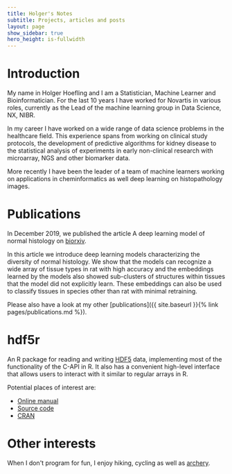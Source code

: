 ```yaml
---
title: Holger's Notes
subtitle: Projects, articles and posts
layout: page
show_sidebar: true
hero_height: is-fullwidth
---
```


# Introduction

My name in Holger Hoefling and I am a Statistician, Machine Learner 
and Bioinformatician. For the last 10 years I have worked for Novartis
in various roles, currently as the Lead of the machine learning
group in Data Science, NX, NIBR. 

In my career I have worked on a wide range of data science
problems in the healthcare field. This experience spans
from working on clinical study protocols, the development
of predictive algorithms for kidney disease to the
statistical analysis of experiments in early non-clinical
research with microarray, NGS and other biomarker data.

More recently I have been the leader of a team of
machine learners working on applications in cheminformatics
as well deep learning on histopathology images.

# Publications

In December 2019, we published the article A deep learning model of normal histology 
on [biorxiv](https://www.biorxiv.org/content/10.1101/838417v2). 

In this article we introduce deep learning models characterizing 
the diversity of normal histology. We show that the models 
can recognize a wide array of tissue types in rat with high accuracy and
the embeddings learned by the models also showed sub-clusters
of structures within tissues that the model did not explicitly learn. 
These embeddings can also be used to classify tissues in species 
other than rat with minimal retraining.

Please also have a look at my other [publications]({{ site.baseurl }}{% link pages/publications.md %}). 


# hdf5r

An R package for reading and writing [HDF5](https://www.hdfgroup.org/solutions/hdf5/)
data, implementing most of the functionality of the C-API in R. It
also has a convenient high-level interface that allows users to interact with it similar to regular arrays in R.

Potential places of interest are:
- [Online manual](https://hhoeflin.github.io/hdf5r)
- [Source code](https://github.com/hhoeflin/hdf5r)
- [CRAN](https://cran.r-project.org/web/packages/hdf5r/index.html)

# Other interests

When I don't program for fun, I enjoy hiking, cycling as well as [archery](https://www.juventas.ch/clubdesk/www).
